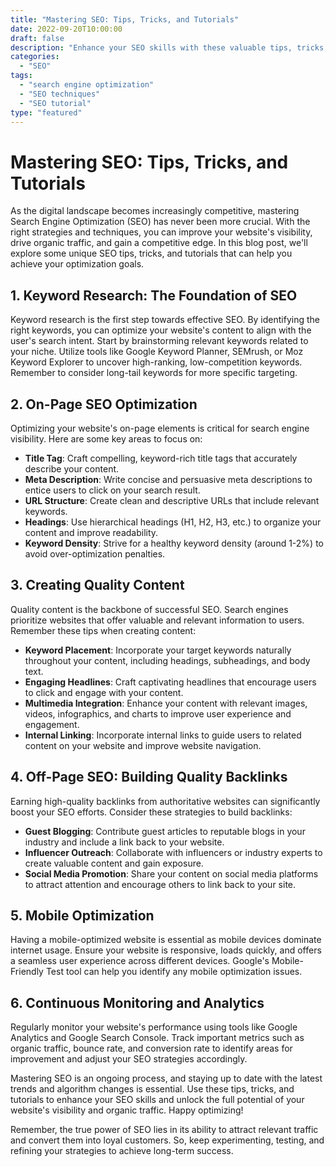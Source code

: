 ```yaml
--- 
title: "Mastering SEO: Tips, Tricks, and Tutorials"
date: 2022-09-20T10:00:00
draft: false
description: "Enhance your SEO skills with these valuable tips, tricks, and tutorials."
categories: 
  - "SEO"
tags: 
  - "search engine optimization"
  - "SEO techniques"
  - "SEO tutorial"
type: "featured"
---
```


# Mastering SEO: Tips, Tricks, and Tutorials

As the digital landscape becomes increasingly competitive, mastering Search Engine Optimization (SEO) has never been more crucial. With the right strategies and techniques, you can improve your website's visibility, drive organic traffic, and gain a competitive edge. In this blog post, we'll explore some unique SEO tips, tricks, and tutorials that can help you achieve your optimization goals.

## 1. Keyword Research: The Foundation of SEO

Keyword research is the first step towards effective SEO. By identifying the right keywords, you can optimize your website's content to align with the user's search intent. Start by brainstorming relevant keywords related to your niche. Utilize tools like Google Keyword Planner, SEMrush, or Moz Keyword Explorer to uncover high-ranking, low-competition keywords. Remember to consider long-tail keywords for more specific targeting.

## 2. On-Page SEO Optimization

Optimizing your website's on-page elements is critical for search engine visibility. Here are some key areas to focus on:

- **Title Tag**: Craft compelling, keyword-rich title tags that accurately describe your content.
- **Meta Description**: Write concise and persuasive meta descriptions to entice users to click on your search result.
- **URL Structure**: Create clean and descriptive URLs that include relevant keywords.
- **Headings**: Use hierarchical headings (H1, H2, H3, etc.) to organize your content and improve readability.
- **Keyword Density**: Strive for a healthy keyword density (around 1-2%) to avoid over-optimization penalties.

## 3. Creating Quality Content

Quality content is the backbone of successful SEO. Search engines prioritize websites that offer valuable and relevant information to users. Remember these tips when creating content:

- **Keyword Placement**: Incorporate your target keywords naturally throughout your content, including headings, subheadings, and body text.
- **Engaging Headlines**: Craft captivating headlines that encourage users to click and engage with your content.
- **Multimedia Integration**: Enhance your content with relevant images, videos, infographics, and charts to improve user experience and engagement.
- **Internal Linking**: Incorporate internal links to guide users to related content on your website and improve website navigation.

## 4. Off-Page SEO: Building Quality Backlinks

Earning high-quality backlinks from authoritative websites can significantly boost your SEO efforts. Consider these strategies to build backlinks:

- **Guest Blogging**: Contribute guest articles to reputable blogs in your industry and include a link back to your website.
- **Influencer Outreach**: Collaborate with influencers or industry experts to create valuable content and gain exposure.
- **Social Media Promotion**: Share your content on social media platforms to attract attention and encourage others to link back to your site.

## 5. Mobile Optimization

Having a mobile-optimized website is essential as mobile devices dominate internet usage. Ensure your website is responsive, loads quickly, and offers a seamless user experience across different devices. Google's Mobile-Friendly Test tool can help you identify any mobile optimization issues.

## 6. Continuous Monitoring and Analytics

Regularly monitor your website's performance using tools like Google Analytics and Google Search Console. Track important metrics such as organic traffic, bounce rate, and conversion rate to identify areas for improvement and adjust your SEO strategies accordingly.

Mastering SEO is an ongoing process, and staying up to date with the latest trends and algorithm changes is essential. Use these tips, tricks, and tutorials to enhance your SEO skills and unlock the full potential of your website's visibility and organic traffic. Happy optimizing!

Remember, the true power of SEO lies in its ability to attract relevant traffic and convert them into loyal customers. So, keep experimenting, testing, and refining your strategies to achieve long-term success.
